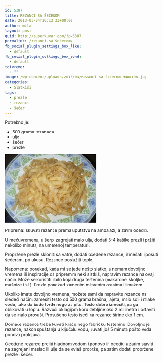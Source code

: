 ```yaml
---
id: 5387
title: REZANCI SA ŠEĆEROM
date: 2013-03-04T16:13:33+00:00
author: mila
layout: post
guid: http://superkuvar.com/?p=5387
permalink: /rezanci-sa-šećerom/
fb_social_plugin_settings_box_like:
  - default
fb_social_plugin_settings_box_send:
  - default
totvreme:
  - ""
image: /wp-content/uploads/2013/03/Rezanci-sa-šećerom-940x198.jpg
categories:
  - Slatkiši
tags:
  - prezle
  - rezanci
  - šećer
---
```

Potrebno je:

  * 500 grama rezanaca
  * ulje
  * šećer
  * prezle

<img class="alignnone size-medium wp-image-5388" src="/wp-content/uploads/2013/03/Rezanci-sa-šećerom-300x225.jpg" alt="Rezanci sa šećerom" width="300" height="225" /> 

Priprema: skuvati rezance prema uputstvu na ambalaži, a zatim ocediti.

U međuvremenu, u šerpi zagrejati malo ulja, dodati 3-4 kašike prezli i pržiti nekoliko minuta, na umerenoj temperaturi.

Propržene prezle skloniti sa vatre, dodati oceđene rezance, izmešati i posuti šećerom, po ukusu. Rezance poslužiti tople.

Napomena: ponekad, kada mi se jede nešto slatko, a nemam dovoljno vremena ili inspiracije da pripremim neki slatkiš, napravim rezance na ovaj način.  Može se koristiti i bilo koja druga testenina (makarone, školjke, mašnice i sl.). Prezle ponekad zamenim mlevenim orasima ili makom.

Ukoliko imate dovoljno vremena, možete sami da napravite rezance na sledeći način: zamesiti testo od 500 grama brašna, jajeta, malo soli i mlake vode, tako da bude tvrđe nego za pitu. Testo dobro izmesiti, pa ga oblikovati u loptu. Razvući oklagijom koru debljine oko 2 milimetra i ostaviti da se malo prosuši. Prosušeno testo iseći na rezance širine oko 1 cm.

Domaće rezance treba kuvati kraće nego fabričku testeninu. Dovoljno je rezance, nakon spuštanja u ključalu vodu, kuvati još 5 minuta pošto voda ponovo proključa.

Oceđene rezance preliti hladnom vodom i ponovo ih ocediti a zatim staviti na zagrejani maslac ili ulje da se ovlaš proprže, pa zatim dodati propržene prezle i šećer.